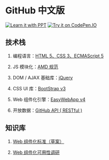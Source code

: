 # GitHub 中文版

[![Learn it with PPT](https://img.shields.io/badge/Learn%20it%20with-PPT-blue.svg)](https://ppt.baomitu.com/d/34699c9a)
[![Try it on CodePen.IO](https://img.shields.io/badge/Try%20it%20on-CodePen.IO-brightgreen.svg)](https://codepen.io/tech_query/project/details/ZOPgwM/)


## 技术栈

 1. 编程语言：[HTML 5、CSS 3、ECMAScript 5](https://developer.mozilla.org/zh-CN/docs/Web)

 2. JS 模块化：[AMD 规范](https://github.com/amdjs/amdjs-api/wiki/AMD-(%E4%B8%AD%E6%96%87%E7%89%88))

 3. DOM / AJAX 基础库：[jQuery](http://www.jquery123.com/)

 4. CSS UI 库：[BootStrap v3](http://v3.bootcss.com/)

 5. Web 组件化引擎：[EasyWebApp v4](https://gitee.com/Tech_Query/EasyWebApp/tree/MVVM/)

 6. 开放数据：[GitHub API ( RESTful )](https://developer.github.com/v3/)


## 知识库

 1. [Web 组件化标准（草案）](https://developer.mozilla.org/zh-CN/docs/Web/Web_Components)

 2. [Web 组件化可用性调研](http://harttle.com/2017/02/08/web-components-survey.html)
